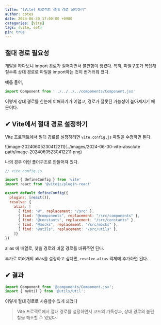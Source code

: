 ```yaml
---
title: "[Vite] 프로젝트 절대 경로 설정하기"
author: cotes
date: 2024-06-30 17:00:00 +0900
categories: [Vite]
tags: [vite, set]
pin: true
---
```




## 절대 경로 필요성 

개발을 하다보니 import 경로가 길어지면서 불편함이 생겼다. 특히, 파일구조가 복잡해질수록 상대 경로로 파일을 import하는 것이 번거러워 졌다. 

예를 들어,

```javascript
import Component from '../../../../components/Component.jsx'
```

이렇게  상대 경로를 한눈에 이해하기가 어렵고, 경로가 잘못된 가능성이 높아져지기 때문이다.



## ✔ Vite에서 절대 경로 설정하기 

Vite 프로젝트에서 절대 경로를 설정하려면 `vite.config.js` 파일을 수정하면 된다.

![image-20240605230412211](../images/2024-06-30-vite-absolute path/image-20240605230412211.png)

나의 경우 이런 폴더구조로 만들어져 있다.

```javascript
// vite.config.js

import { defineConfig } from 'vite'
import react from '@vitejs/plugin-react'

export default defineConfig({
  plugins: [react()],
  resolve: {
    alias: [
      { find: "@", replacement: "/src" },
      { find: "@components", replacement: "/src/components" },
      { find: "@constants", replacement: "/src/constants" },
      { find: "@mocks", replacement: "/src/mocks" },
      { find: "@utils", replacement: "/src/utils" },
    ]}
})

```

alias 에 배열로, 찾을 경로와 바꿀 경로를 바꿔주면 된다.

추가로 여러개의 alias를 설정하고 싶다면, `resolve.alias` 객체에 추가하면 된다.



## ✔ 결과

``` javascript
import Component from '@components/Component.jsx';
import { myUtil } from '@utils/Util';
```

이렇게  절대 경로로 사용할수 있게 되었다 



> Vite 프로젝트에서 절대 경로를 설정하면서  코드의 가독성과, 상대 경로의 불편함을 해소할 수  있었다.





